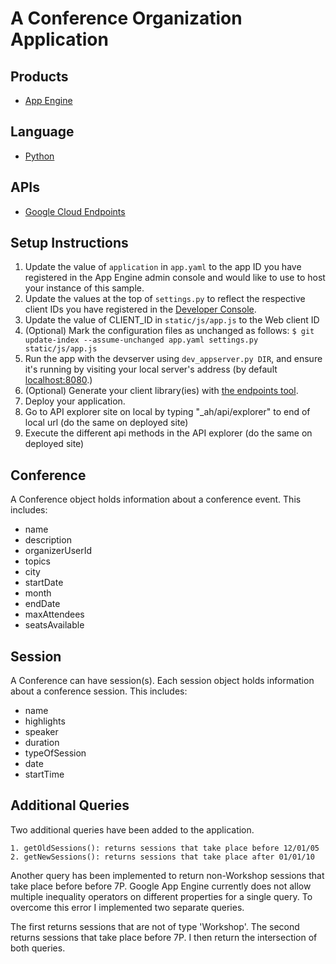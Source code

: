 # A Conference Organization Application

## Products
- [App Engine][1]

## Language
- [Python][2]

## APIs
- [Google Cloud Endpoints][3]

## Setup Instructions
1. Update the value of `application` in `app.yaml` to the app ID you
   have registered in the App Engine admin console and would like to use to host
   your instance of this sample.
2. Update the values at the top of `settings.py` to
   reflect the respective client IDs you have registered in the
   [Developer Console][4].
3. Update the value of CLIENT_ID in `static/js/app.js` to the Web client ID
4. (Optional) Mark the configuration files as unchanged as follows:
   `$ git update-index --assume-unchanged app.yaml settings.py static/js/app.js`
5. Run the app with the devserver using `dev_appserver.py DIR`, and ensure it's running by visiting your local server's address (by default [localhost:8080][5].)
6. (Optional) Generate your client library(ies) with [the endpoints tool][6].
7. Deploy your application.
8. Go to API explorer site on local by typing "_ah/api/explorer" to end of local url (do the same on deployed site)
9. Execute the different api methods in the API explorer (do the same on deployed site)

[1]: https://developers.google.com/appengine
[2]: http://python.org
[3]: https://developers.google.com/appengine/docs/python/endpoints/
[4]: https://console.developers.google.com/
[5]: https://localhost:8080/
[6]: https://developers.google.com/appengine/docs/python/endpoints/endpoints_tool

## Conference
A Conference object holds information about a conference event. This includes:
* name
* description
* organizerUserId
* topics
* city
* startDate
* month
* endDate
* maxAttendees
* seatsAvailable

## Session
A Conference can have session(s). Each session object holds information about a conference session. This includes:
* name
* highlights
* speaker
* duration
* typeOfSession
* date
* startTime

## Additional Queries
Two additional queries have been added to the application.

	1. getOldSessions(): returns sessions that take place before 12/01/05
	2. getNewSessions(): returns sessions that take place after 01/01/10

Another query has been implemented to return non-Workshop sessions that take place before before 7P. Google App Engine currently does not allow multiple inequality operators on different properties for a single query. To overcome this error I implemented two separate queries. 

The first returns sessions that are not of type 'Workshop'.
The second returns sessions that take place before 7P.
I then return the intersection of both queries.
